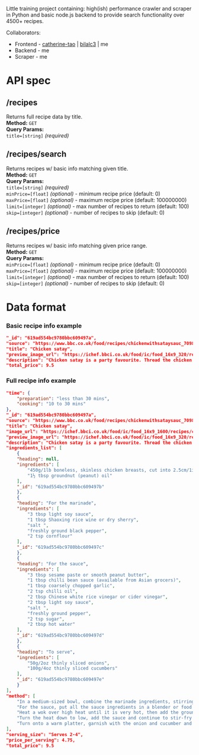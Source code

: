 Little training project containing: high(ish) performance crawler and scraper in Python and basic node.js backend to provide search functionality over 4500+ recipes.

Collaborators:
 - Frontend - [catherine-tao](https://github.com/catherine-tao) | [bilalc3](https://github.com/bilalc3) | me
 - Backend - me
 - Scraper - me





# API spec
## /recipes
Returns full recipe data by title.  
**Method:** `GET`  
**Query Params:**  
   `title=[string]` *(required)*
## /recipes/search
Returns recipes w/ basic info matching given title.  
**Method:** `GET`  
**Query Params:**  
   `title=[string]` *(required)*  
   `minPrice=[float]` *(optional)* - minimum recipe price (default: 0)  
   `maxPrice=[float]` *(optional)* - maximum recipe price (default: 100000000)  
   `limit=[integer]` *(optional)* - max number of recipes to return (default: 100)  
   `skip=[integer]` *(optional)* - number of recipes to skip (default: 0)
## /recipes/price
Returns recipes w/ basic info matching given price range.  
**Method:** `GET`  
**Query Params:**  
   `minPrice=[float]` *(optional)* - minimum recipe price (default: 0)  
   `maxPrice=[float]` *(optional)* - maximum recipe price (default: 100000000)  
   `limit=[integer]` *(optional)* - max number of recipes to return (default: 100)  
   `skip=[integer]` *(optional)* - number of recipes to skip (default: 0)

# Data format
### Basic recipe info example
```json
"_id": "619ad554bc9780bbc609497a",
"source": "https://www.bbc.co.uk/food/recipes/chickenwithsataysauc_70986",
"title": "Chicken satay",
"preview_image_url": "https://ichef.bbci.co.uk/food/ic/food_16x9_320/recipes/chickenwithsataysauc_70986_16x9.jpg",
"description": "Chicken satay is a party favourite. Thread the chicken pieces onto soaked bamboo skewers to cook on the barbecue. ",
"total_price": 9.5
```
### Full recipe info example
```json
"time": {
    "preparation": "less than 30 mins",
    "cooking": "10 to 30 mins"
},
"_id": "619ad554bc9780bbc609497a",
"source": "https://www.bbc.co.uk/food/recipes/chickenwithsataysauc_70986",
"title": "Chicken satay",
"image_url": "https://ichef.bbci.co.uk/food/ic/food_16x9_1600/recipes/chickenwithsataysauc_70986_16x9.jpg",
"preview_image_url": "https://ichef.bbci.co.uk/food/ic/food_16x9_320/recipes/chickenwithsataysauc_70986_16x9.jpg",
"description": "Chicken satay is a party favourite. Thread the chicken pieces onto soaked bamboo skewers to cook on the barbecue. ",
"ingredients_list": [
    {
    "heading": null,
    "ingredients": [
        "450g/1lb boneless, skinless chicken breasts, cut into 2.5cm/1in cubes",
        "1½ tbsp groundnut (peanut) oil"
    ],
    "_id": "619ad554bc9780bbc609497b"
    },
    {
    "heading": "For the marinade",
    "ingredients": [
        "3 tbsp light soy sauce",
        "1 tbsp Shaoxing rice wine or dry sherry",
        "salt ",
        "freshly ground black pepper",
        "2 tsp cornflour"
    ],
    "_id": "619ad554bc9780bbc609497c"
    },
    {
    "heading": "For the sauce",
    "ingredients": [
        "3 tbsp sesame paste or smooth peanut butter",
        "1 tbsp chilli bean sauce (available from Asian grocers)",
        "1 tbsp coarsely chopped garlic",
        "2 tsp chilli oil",
        "2 tbsp Chinese white rice vinegar or cider vinegar",
        "2 tbsp light soy sauce",
        "salt ",
        "freshly ground pepper",
        "2 tsp sugar",
        "2 tbsp hot water"
    ],
    "_id": "619ad554bc9780bbc609497d"
    },
    {
    "heading": "To serve",
    "ingredients": [
        "50g/2oz thinly sliced onions",
        "100g/4oz thinly sliced cucumbers"
    ],
    "_id": "619ad554bc9780bbc609497e"
    }
],
"method": [
    "In a medium-sized bowl, combine the marinade ingredients, stirring to combine. Add the chicken, mix well and leave to marinate, covered, for at least 20 minutes at room temperature. Drain, discarding the marinade.",
    "For the sauce, put all the sauce ingredients in a blender or food processor and process until smooth.",
    "Heat a wok over high heat until it is very hot, then add the groundnut oil. When the oil is very hot and slightly smoking, add the chicken pieces and stir-fry for another five minutes until the chicken is browned.",
    "Turn the heat down to low, add the sauce and continue to stir-fry for another five minutes.",
    "Turn onto a warm platter, garnish with the onion and cucumber and serve at once."
],
"serving_size": "Serves 2-4",
"price_per_serving": 4.75,
"total_price": 9.5
```
